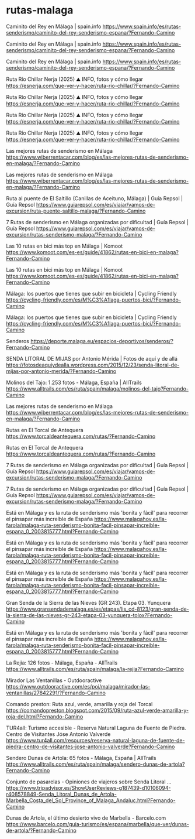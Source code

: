 
# rutas-malaga

Caminito del Rey en Málaga | spain.info
https://www.spain.info/es/rutas-senderismo/caminito-del-rey-senderismo-espana/?Fernando-Camino

Caminito del Rey en Málaga | spain.info
https://www.spain.info/es/rutas-senderismo/caminito-del-rey-senderismo-espana/?Fernando-Camino


Caminito del Rey en Málaga | spain.info
https://www.spain.info/es/rutas-senderismo/caminito-del-rey-senderismo-espana/?Fernando-Camino


Ruta Río Chillar Nerja (2025) ⛰️ INFO, fotos y cómo llegar
https://esnerja.com/que-ver-y-hacer/ruta-rio-chillar/?Fernando-Camino


Ruta Río Chillar Nerja (2025) ⛰️ INFO, fotos y cómo llegar
https://esnerja.com/que-ver-y-hacer/ruta-rio-chillar/?Fernando-Camino


Ruta Río Chillar Nerja (2025) ⛰️ INFO, fotos y cómo llegar
https://esnerja.com/que-ver-y-hacer/ruta-rio-chillar/?Fernando-Camino


Ruta Río Chillar Nerja (2025) ⛰️ INFO, fotos y cómo llegar
https://esnerja.com/que-ver-y-hacer/ruta-rio-chillar/?Fernando-Camino


Las mejores rutas de senderismo en Málaga
https://www.wiberrentacar.com/blog/es/las-mejores-rutas-de-senderismo-en-malaga/?Fernando-Camino


Las mejores rutas de senderismo en Málaga
https://www.wiberrentacar.com/blog/es/las-mejores-rutas-de-senderismo-en-malaga/?Fernando-Camino


Ruta al puente de El Saltillo (Canillas de Aceituno, Málaga) | Guía Repsol | Guía Repsol
https://www.guiarepsol.com/es/viajar/vamos-de-excursion/ruta-puente-saltillo-malaga/?Fernando-Camino


7 Rutas de senderismo en Málaga organizadas por dificultad | Guía Repsol | Guía Repsol
https://www.guiarepsol.com/es/viajar/vamos-de-excursion/rutas-senderismo-malaga/?Fernando-Camino


Las 10 rutas en bici más top en Málaga | Komoot
https://www.komoot.com/es-es/guide/41862/rutas-en-bici-en-malaga?Fernando-Camino


Las 10 rutas en bici más top en Málaga | Komoot
https://www.komoot.com/es-es/guide/41862/rutas-en-bici-en-malaga?Fernando-Camino


Málaga: los puertos que tienes que subir en bicicleta | Cycling Friendly
https://cycling-friendly.com/es/M%C3%A1laga-puertos-bici/?Fernando-Camino


Málaga: los puertos que tienes que subir en bicicleta | Cycling Friendly
https://cycling-friendly.com/es/M%C3%A1laga-puertos-bici/?Fernando-Camino


Senderos
https://deporte.malaga.eu/espacios-deportivos/senderos/?Fernando-Camino


SENDA LITORAL DE MIJAS por Antonio Mérida | Fotos de aquí y de allá
https://fotosdeaquiydealla.wordpress.com/2015/12/23/senda-litoral-de-mijas-por-antonio-merida/?Fernando-Camino


Molinos del Tajo: 1.253 fotos - Málaga, España | AllTrails
https://www.alltrails.com/es/ruta/spain/malaga/molinos-del-tajo?Fernando-Camino


Las mejores rutas de senderismo en Málaga
https://www.wiberrentacar.com/blog/es/las-mejores-rutas-de-senderismo-en-malaga/?Fernando-Camino


Rutas en El Torcal de Antequera
https://www.torcaldeantequera.com/rutas/?Fernando-Camino


Rutas en El Torcal de Antequera
https://www.torcaldeantequera.com/rutas/?Fernando-Camino


7 Rutas de senderismo en Málaga organizadas por dificultad | Guía Repsol | Guía Repsol
https://www.guiarepsol.com/es/viajar/vamos-de-excursion/rutas-senderismo-malaga/?Fernando-Camino


7 Rutas de senderismo en Málaga organizadas por dificultad | Guía Repsol | Guía Repsol
https://www.guiarepsol.com/es/viajar/vamos-de-excursion/rutas-senderismo-malaga/?Fernando-Camino


Está en Málaga y es la ruta de senderismo más 'bonita y fácil' para recorrer el pinsapar más increíble de España
https://www.malagahoy.es/la-farola/malaga-ruta-senderismo-bonita-facil-pinsapar-increible-espana_0_2003815777.html?Fernando-Camino


Está en Málaga y es la ruta de senderismo más 'bonita y fácil' para recorrer el pinsapar más increíble de España
https://www.malagahoy.es/la-farola/malaga-ruta-senderismo-bonita-facil-pinsapar-increible-espana_0_2003815777.html?Fernando-Camino


Está en Málaga y es la ruta de senderismo más 'bonita y fácil' para recorrer el pinsapar más increíble de España
https://www.malagahoy.es/la-farola/malaga-ruta-senderismo-bonita-facil-pinsapar-increible-espana_0_2003815777.html?Fernando-Camino


Gran Senda de la Sierra de las Nieves (GR 243). Etapa 03. Yunquera
https://www.gransendademalaga.es/es/etapas/lis_cd-8123/gran-senda-de-la-sierra-de-las-nieves-gr-243-etapa-03-yunquera-tolox?Fernando-Camino


Está en Málaga y es la ruta de senderismo más 'bonita y fácil' para recorrer el pinsapar más increíble de España
https://www.malagahoy.es/la-farola/malaga-ruta-senderismo-bonita-facil-pinsapar-increible-espana_0_2003815777.html?Fernando-Camino


La Rejía: 126 fotos - Málaga, España - AllTrails
https://www.alltrails.com/es/ruta/spain/malaga/la-rejia?Fernando-Camino


Mirador Las Ventanillas - Outdooractive
https://www.outdooractive.com/es/poi/malaga/mirador-las-ventanillas/27842291/?Fernando-Camino


Comando preston: Ruta azul, verde, amarilla y roja del Torcal
https://comandopreston.blogspot.com/2015/09/ruta-azul-verde-amarilla-y-roja-del.html?Fernando-Camino

TUR4all: Turismo accesible - Reserva Natural Laguna de Fuente de Piedra. Centro de Visitantes Jóse Antonio Valverde
https://www.tur4all.com/resources/reserva-natural-laguna-de-fuente-de-piedra-centro-de-visitantes-jose-antonio-valverde?Fernando-Camino


Sendero Dunas de Artola: 65 fotos - Málaga, España | AllTrails
https://www.alltrails.com/es/ruta/spain/malaga/sendero-dunas-de-artola?Fernando-Camino


Conjunto de pasarelas - Opiniones de viajeros sobre Senda Litoral ...
https://www.tripadvisor.es/ShowUserReviews-g187439-d10106094-r408578849-Senda_Litoral_Dunas_de_Artola-Marbella_Costa_del_Sol_Province_of_Malaga_Andaluc.html?Fernando-Camino


Dunas de Artola, el último desierto vivo de Marbella - Barcelo.com
https://www.barcelo.com/guia-turismo/es/espana/marbella/que-ver/dunas-de-artola/?Fernando-Camino
